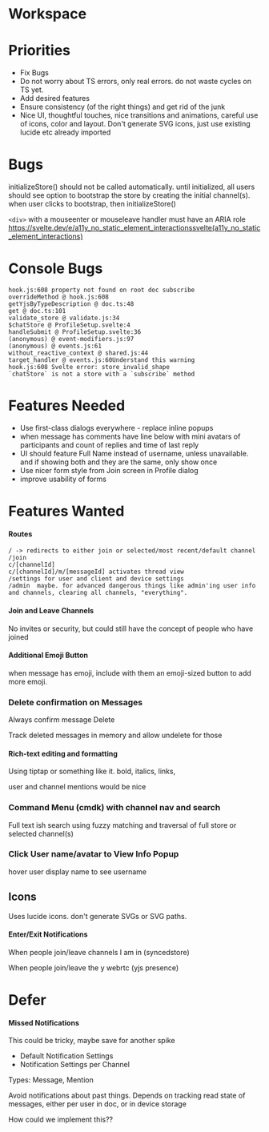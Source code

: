 # Workspace


# Priorities

- Fix Bugs
- Do not worry about TS errors, only real errors. do not waste cycles on TS yet.
- Add desired features
- Ensure consistency (of the right things) and get rid of the junk
- Nice UI, thoughtful touches, nice transitions and animations, careful use of icons, color and layout. Don't generate SVG icons, just use existing lucide etc already imported

# Bugs


initializeStore() should not be called automatically. 
until initialized, all users should see option to bootstrap the store by creating the initial channel(s). when user clicks to bootstrap, then initializeStore() 


`<div>` with a mouseenter or mouseleave handler must have an ARIA role
https://svelte.dev/e/a11y_no_static_element_interactionssvelte(a11y_no_static_element_interactions)



# Console Bugs

```
hook.js:608 property not found on root doc subscribe
overrideMethod @ hook.js:608
getYjsByTypeDescription @ doc.ts:48
get @ doc.ts:101
validate_store @ validate.js:34
$chatStore @ ProfileSetup.svelte:4
handleSubmit @ ProfileSetup.svelte:36
(anonymous) @ event-modifiers.js:97
(anonymous) @ events.js:61
without_reactive_context @ shared.js:44
target_handler @ events.js:60Understand this warning
hook.js:608 Svelte error: store_invalid_shape
`chatStore` is not a store with a `subscribe` method
```


# Features Needed

- Use first-class dialogs everywhere - replace inline popups
- when message has comments have line below with mini avatars of participants and count of replies and time of last reply
- UI should feature Full Name instead of username, unless unavailable. and if showing both and they are the same, only show once
- Use nicer form style from Join screen in Profile dialog 
- improve usability of forms

# Features Wanted

#### Routes

```
/ -> redirects to either join or selected/most recent/default channel
/join
c/[channelId]
c/[channelId]/m/[messageId] activates thread view
/settings for user and client and device settings
/admin  maybe. for advanced dangerous things like admin'ing user info and channels, clearing all channels, "everything". 
```

#### Join and Leave Channels

No invites or security, but could still have the concept of people who have joined

#### Additional Emoji Button

when message has emoji, include with them an emoji-sized button to add more emoji.

### Delete confirmation on Messages

Always confirm message Delete

Track deleted messages in memory and allow undelete for those 

#### Rich-text editing and formatting 

Using tiptap or something like it. bold, italics, links, 

user and channel mentions would be nice

### Command Menu (cmdk) with channel nav and search

Full text ish search using fuzzy matching and traversal of full store or selected channel(s)

### Click User name/avatar to View Info Popup

hover user display name to see username

## Icons 

Uses lucide icons. don't generate SVGs or SVG paths.




#### Enter/Exit Notifications 

When people join/leave channels I am in (syncedstore)

When people join/leave the y webrtc (yjs presence)


# Defer

####  Missed Notifications

This could be tricky, maybe save for another spike

- Default Notification Settings
- Notification Settings per Channel

Types: Message, Mention

Avoid notifications about past things. Depends on tracking read state of messages, either per user in doc, or in device storage

How could we implement this??

